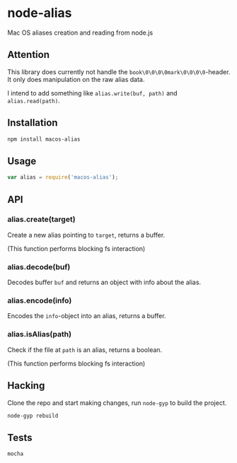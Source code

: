 # node-alias

Mac OS aliases creation and reading from node.js

## Attention

This library does currently not handle the `book\0\0\0\0mark\0\0\0\0`-header. It only does manipulation on the raw alias data.

I intend to add something like `alias.write(buf, path)` and `alias.read(path)`.

## Installation

```sh
npm install macos-alias
```

## Usage

```javascript
var alias = require('macos-alias');
```

## API

### alias.create(target)

Create a new alias pointing to `target`, returns a buffer.

(This function performs blocking fs interaction)

### alias.decode(buf)

Decodes buffer `buf` and returns an object with info about the alias.

### alias.encode(info)

Encodes the `info`-object into an alias, returns a buffer.

### alias.isAlias(path)

Check if the file at `path` is an alias, returns a boolean.

(This function performs blocking fs interaction)

## Hacking

Clone the repo and start making changes, run `node-gyp` to build the project.

```sh
node-gyp rebuild
```

## Tests

```sh
mocha
```
